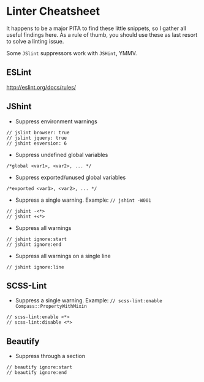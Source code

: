 # Linter Cheatsheet
It happens to be a major PITA to find these little snippets, so I gather all useful findings here. As a rule of thumb, you should use these as last resort to solve a linting issue.

Some `JSlint` suppressors work with `JSHint`, YMMV.

## ESLint
http://eslint.org/docs/rules/

## JShint
* Suppress environment warnings

```
// jslint browser: true
// jslint jquery: true
// jshint esversion: 6
```
* Suppress undefined global variables

```
/*global <var1>, <var2>, ... */
```
* Suppress exported/unused global variables

```
/*exported <var1>, <var2>, ... */
```
* Suppress a single warning. Example: `// jshint -W001`

```
// jshint -<*>
// jshint +<*>
```
* Suppress all warnings

```
// jshint ignore:start
// jshint ignore:end
```
* Suppress all warnings on a single line

```
// jshint ignore:line
```

## SCSS-Lint
* Suppress a single warning. Example: `// scss-lint:enable Compass::PropertyWithMixin`

```
// scss-lint:enable <*>
// scss-lint:disable <*>
```

## Beautify
* Suppress through a section

```
// beautify ignore:start
// beautify ignore:end
```
